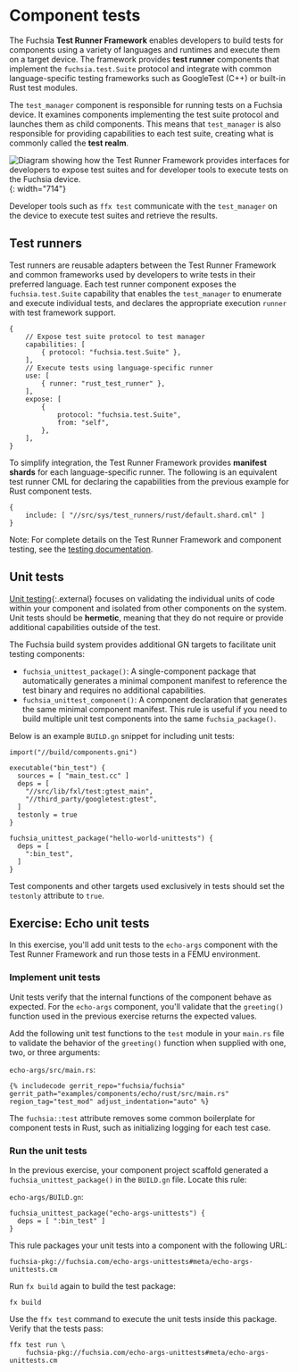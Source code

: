 # Component tests

The Fuchsia **Test Runner Framework** enables developers to build tests for
components using a variety of languages and runtimes and execute them on a
target device. The framework provides **test runner** components that implement
the `fuchsia.test.Suite` protocol and integrate with common language-specific
testing frameworks such as GoogleTest (C++) or built-in Rust test modules.

The `test_manager` component is responsible for running tests on a Fuchsia
device. It examines components implementing the test suite protocol and launches
them as child components. This means that `test_manager` is also responsible for
providing capabilities to each test suite, creating what is commonly called the
**test realm**.

![Diagram showing how the Test Runner Framework provides interfaces for
developers to expose test suites and for developer tools to execute tests on
the Fuchsia device.](images/test-realm.png){: width="714"}

Developer tools such as `ffx test` communicate with the `test_manager` on the
device to execute test suites and retrieve the results.

## Test runners

Test runners are reusable adapters between the Test Runner Framework and common
frameworks used by developers to write tests in their preferred
language. Each test runner component exposes the `fuchsia.test.Suite` capability
that enables the `test_manager` to enumerate and execute individual tests, and
declares the appropriate execution `runner` with test framework support.

```json5
{
    // Expose test suite protocol to test manager
    capabilities: [
        { protocol: "fuchsia.test.Suite" },
    ],
    // Execute tests using language-specific runner
    use: [
        { runner: "rust_test_runner" },
    ],
    expose: [
        {
            protocol: "fuchsia.test.Suite",
            from: "self",
        },
    ],
}
```


To simplify integration, the Test Runner Framework provides **manifest shards**
for each language-specific runner. The following is an equivalent test runner
CML for declaring the capabilities from the previous example for Rust component
tests.

```json5
{
    include: [ "//src/sys/test_runners/rust/default.shard.cml" ]
}
```

Note: For complete details on the Test Runner Framework and component testing,
see the
[testing documentation](/docs/development/testing/components/test_runner_framework.md).

## Unit tests

[Unit testing](https://en.wikipedia.org/wiki/Unit_testing){:.external} focuses
on validating the individual units of code within your component and isolated
from other components on the system. Unit tests should be **hermetic**, meaning
that they do not require or provide additional capabilities outside of the test.

The Fuchsia build system provides additional GN targets to facilitate unit
testing components:

* `fuchsia_unittest_package()`: A single-component package that automatically
  generates a minimal component manifest to reference the test binary and
  requires no additional capabilities.
* `fuchsia_unittest_component()`: A component declaration that generates the
  same minimal component manifest. This rule is useful if you need to build
  multiple unit test components into the same `fuchsia_package()`.

Below is an example `BUILD.gn` snippet for including unit tests:

```gn
import("//build/components.gni")

executable("bin_test") {
  sources = [ "main_test.cc" ]
  deps = [
    "//src/lib/fxl/test:gtest_main",
    "//third_party/googletest:gtest",
  ]
  testonly = true
}

fuchsia_unittest_package("hello-world-unittests") {
  deps = [
    ":bin_test",
  ]
}
```


<aside class="key-point">
Test components and other targets used exclusively in tests should set the
<code>testonly</code> attribute to <code>true</code>.
</aside>


## Exercise: Echo unit tests

In this exercise, you'll add unit tests to the `echo-args` component with the
Test Runner Framework and run those tests in a FEMU environment.

### Implement unit tests

Unit tests verify that the internal functions of the component behave as
expected. For the `echo-args` component, you'll validate that the `greeting()`
function used in the previous exercise returns the expected values.

Add the following unit test functions to the `test` module in your `main.rs`
file to validate the behavior of the `greeting()` function when supplied with
one, two, or three arguments:


`echo-args/src/main.rs`:

```
{% includecode gerrit_repo="fuchsia/fuchsia" gerrit_path="examples/components/echo/rust/src/main.rs" region_tag="test_mod" adjust_indentation="auto" %}
```

<aside class="key-point">
The <code>fuchsia::test</code> attribute removes some common boilerplate for
component tests in Rust, such as initializing logging for each test case.
</aside>

### Run the unit tests

In the previous exercise, your component project scaffold generated a
`fuchsia_unittest_package()` in the `BUILD.gn` file. Locate this rule:

`echo-args/BUILD.gn`:

```gn
fuchsia_unittest_package("echo-args-unittests") {
  deps = [ ":bin_test" ]
}
```

This rule packages your unit tests into a component with the following URL:


```none
fuchsia-pkg://fuchsia.com/echo-args-unittests#meta/echo-args-unittests.cm
```

Run `fx build` again to build the test package:

```posix-terminal
fx build
```

Use the `ffx test` command to execute the unit tests inside this package.
Verify that the tests pass:

```posix-terminal
ffx test run \
    fuchsia-pkg://fuchsia.com/echo-args-unittests#meta/echo-args-unittests.cm
```
